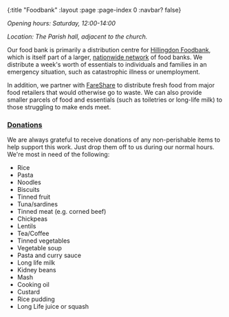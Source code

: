 {:title "Foodbank"
 :layout :page
 :page-index 0
 :navbar? false}

*Opening hours: Saturday, 12:00-14:00*

*Location: The Parish hall, adjacent to the church.*

Our food bank is primarily a distribution centre for [Hillingdon Foodbank](https://hillingdon.foodbank.org.uk/), which is itself part of a larger, [nationwide network](https://www.trusselltrust.org/) of food banks. We distribute a week's worth of essentials to individuals and families in an emergency situation, such as catastrophic illness or unemployment.

In addition, we partner with [FareShare](https://fareshare.org.uk/) to distribute fresh food from major food retailers that would otherwise go to waste. We can also provide smaller parcels of food and essentials (such as toiletries or long-life milk) to those struggling to make ends meet.

### [Donations](#donations)

We are always grateful to receive donations of any non-perishable items to help support this work. Just drop them off to us during our normal hours. We're most in need of the following:

 * Rice
 * Pasta
 * Noodles
 * Biscuits
 * Tinned fruit
 * Tuna/sardines
 * Tinned meat (e.g. corned beef)
 * Chickpeas
 * Lentils
 * Tea/Coffee
 * Tinned vegetables
 * Vegetable soup
 * Pasta and curry sauce
 * Long life milk
 * Kidney beans
 * Mash
 * Cooking oil
 * Custard
 * Rice pudding
 * Long Life juice or squash
